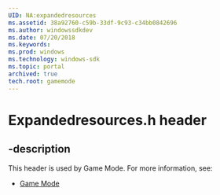 ```yaml
---
UID: NA:expandedresources
ms.assetid: 38a92760-c59b-33df-9c93-c34bb0842696
ms.author: windowssdkdev
ms.date: 07/20/2018
ms.keywords: 
ms.prod: windows
ms.technology: windows-sdk
ms.topic: portal
archived: true
tech.root: gamemode
---
```


# Expandedresources.h header


## -description


This header is used by Game Mode. For more information, see:

- [Game Mode](../_gamemode)
